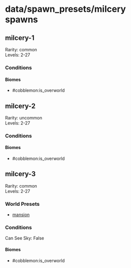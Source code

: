 # data/spawn_presets/milcery spawns  
  
## milcery-1  
Rarity: common  
Levels: 2-27  
  
### Conditions  
  
#### Biomes  
  * #cobblemon:is_overworld
  
  
## milcery-2  
Rarity: uncommon  
Levels: 2-27  
  
### Conditions  
  
#### Biomes  
  * #cobblemon:is_overworld
  
  
## milcery-3  
Rarity: common  
Levels: 2-27  
  
### World Presets  
* [mansion](data/spawn_data/mansion.md)  
  
### Conditions  
Can See Sky: False  
  
#### Biomes  
  * #cobblemon:is_overworld
  
